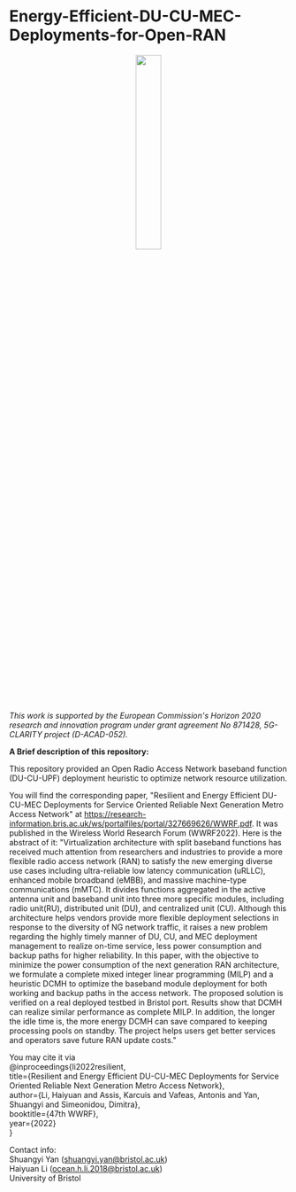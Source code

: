 # Energy-Efficient-DU-CU-MEC-Deployments-for-Open-RAN

<p align="center">
  <img src="https://user-images.githubusercontent.com/82140899/202213539-acadf116-4cfd-422b-99df-1ea56b622a94.png" width="30%">
</p>

*This work is supported by the European Commission's Horizon 2020 research and innovation program under grant agreement No 871428, 5G-CLARITY project (D-ACAD-052).* 


**A Brief description of this repository:**


This repository provided an Open Radio Access Network baseband function (DU-CU-UPF) deployment heuristic to optimize network resource utilization.

You will find the corresponding paper, "Resilient and Energy Efficient DU-CU-MEC Deployments for Service Oriented Reliable Next Generation Metro Access Network" at https://research-information.bris.ac.uk/ws/portalfiles/portal/327669626/WWRF.pdf. It was published in the Wireless World Research Forum (WWRF2022).
Here is the abstract of it: "Virtualization architecture with split baseband functions has received much attention from researchers and industries to provide a more flexible radio access network (RAN) to satisfy the new emerging diverse use cases including ultra-reliable low latency communication (uRLLC), enhanced mobile broadband (eMBB), and massive machine-type communications (mMTC). It divides functions aggregated in the active antenna unit and baseband unit into three more specific modules, including radio unit(RU), distributed unit (DU), and centralized unit (CU). Although this architecture helps vendors provide more flexible deployment selections in response to the diversity of NG network traffic, it raises a new problem regarding the highly timely manner of DU, CU, and MEC deployment management to realize on-time service, less power consumption and backup paths for higher reliability. In this paper, with the objective to minimize the power consumption of the next generation RAN architecture, we formulate a complete mixed integer linear programming (MILP) and a heuristic DCMH to optimize the baseband module deployment for both working and backup paths in the access network. The proposed solution is verified on a real deployed testbed in Bristol port. Results show that DCMH can realize similar performance as complete MILP. In addition, the longer the idle time is, the more energy DCMH can save compared to keeping processing pools on standby. The project helps users get better services and operators save future RAN update costs."

You may cite it via \
@inproceedings{li2022resilient,\
  title={Resilient and Energy Efficient DU-CU-MEC Deployments for Service Oriented Reliable Next Generation Metro Access Network},\
  author={Li, Haiyuan and Assis, Karcuis and Vafeas, Antonis and Yan, Shuangyi and Simeonidou, Dimitra},\
  booktitle={47th WWRF},\
  year={2022}\
}

Contact info: \
Shuangyi Yan (shuangyi.yan@bristol.ac.uk)\
Haiyuan Li (ocean.h.li.2018@bristol.ac.uk)\
University of Bristol

